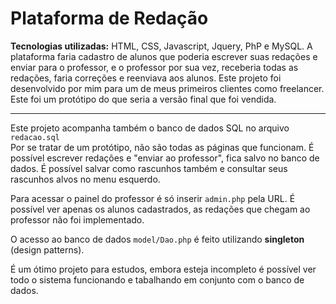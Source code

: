 # Plataforma de Redação
**Tecnologias utilizadas:** HTML, CSS, Javascript, Jquery, PhP e MySQL.
A plataforma faria cadastro de alunos que poderia escrever suas redações e enviar para o professor, e o professor por sua vez, receberia todas as redações, faria correções e reenviava aos alunos.
Este projeto foi desenvolvido por mim para um de meus primeiros clientes como freelancer. Este foi um protótipo do que seria a versão final que foi vendida.  
___
Este projeto acompanha também o banco de dados SQL no arquivo `redacao.sql`  
Por se tratar de um protótipo, não são todas as páginas que funcionam.
É possível escrever redações e "enviar ao professor", fica salvo no banco de dados. É possível salvar como rascunhos também e consultar seus rascunhos alvos no menu esquerdo.

Para acessar o painel do professor é só inserir `admin.php` pela URL. É possível ver apenas os alunos cadastrados, as redações que chegam ao professor não foi implementado.

O acesso ao banco de dados `model/Dao.php` é feito utilizando **singleton** (design patterns).

É um ótimo projeto para estudos, embora esteja incompleto é possível ver todo o sistema funcionando e tabalhando em conjunto com o banco de dados.



